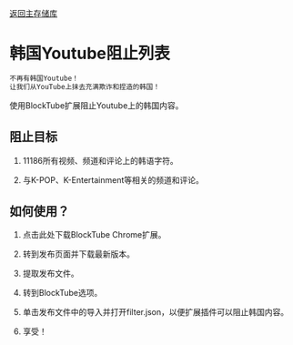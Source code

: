 [返回主存储库](https://github.com/nijikasaiko/South-Korea-Youtube-Blocklist)


# 韩国Youtube阻止列表

```sh
不再有韩国Youtube！
让我们从YouTube上抹去充满欺诈和捏造的韩国！
```

使用BlockTube扩展阻止Youtube上的韩国内容。


## 阻止目标

1. 11186所有视频、频道和评论上的韩语字符。

2. 与K-POP、K-Entertainment等相关的频道和评论。


## 如何使用？

1. 点击此处下载BlockTube Chrome扩展。


2. 转到发布页面并下载最新版本。


3. 提取发布文件。


4. 转到BlockTube选项。


5. 单击发布文件中的导入并打开filter.json，以便扩展插件可以阻止韩国内容。


6. 享受！